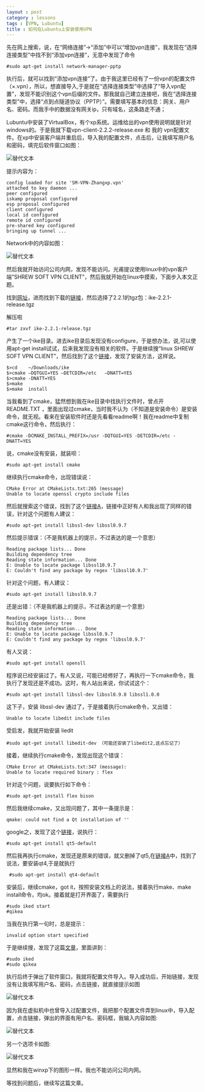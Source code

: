 ```yaml
---
layout : post
category : lessons
tags : [VPN, Lubuntu]
title : 如何在Lubuntu上安装使用VPN
---
```


先在网上搜索，说，在“网络连接”->“添加”中可以“增加vpn连接”，我发现在“选择连接类型”中找不到“添加vpn连接”，无意中发现了命令

    #sudo apt-get install network-manager-pptp

执行后，就可以找到“添加vpn连接”了。由于我这里已经有了一份vpn的配置文件（×.vpn），所以，想直接导入,于是就在“选择连接类型”中选择了“导入vpn配置”，发现不能识别这个vpn后缀的文件。那我就自己建立连接吧，我在“选择连接类型”中，选择“点到点隧道协议（PPTP）”。需要填写基本的信息：网关、用户名、密码。而我手中的数据没有网关ip，只有域名，这条路走不通；

Lubuntu中安装了VirtualBox，有个xp系统。运维给出的vpn使用说明就是针对windows的。于是我就下载vpn-client-2.2.2-release.exe 和 我的 vpn配置文件。在xp中安装客户端并重启后，导入我的配置文件，点击后，让我填写用户名和密码，填完后软件窗口如图：

<img src="/assets/img/VPN01.jpg" alt="替代文本" />

提示内容为：

    config loaded for site 'SM-VPN-Zhangxp.vpn'
    attached to key daemon ...
    peer configured
    iskamp proposal configured
    esp proposal configured
    client configured
    local id configured
    remote id configured
    pre-shared key configured
    bringing up tunnel ...

Network中的内容如图：

<img src="/assets/img/VPN02.jpg" alt="替代文本" />

然后我就开始访问公司内网，发现不能访问。光甫提议使用linux中的vpn客户端“SHREW SOFT VPN CLIENT”，然后我就开始在linux中摸索，下面步入本文正题。

找到[网址](http://shrew-soft-vpn-client.updatestar.com/en)，进而找到下载的[链接](https://www.shrew.net/download/ike)，然后选择了2.2.1的tgz包：ike-2.2.1-release.tgz

解压啦

    #tar zxvf ike-2.2.1-release.tgz
    
产生了一个ike目录。进去ike目录后发现没有configure，于是想办法，说,可以使用apt-get install试试，后来我发现没有相关的软件。于是继续搜“linux SHREW SOFT VPN CLIENT”，然后找到了这个[链接](http://www.gta.com/downloads/external/54/General/ShrewSoftVPN_LinuxInstall.pdf)，发现了安装方法，这样说。

    $>cd    ~/Downloads/ike
    $>cmake –DQTGUI=YES –DETCDIR=/etc   –DNATT=YES
    $>cmake -DNATT=YES
    $>make
    $>make  install

当我看到了cmake，猛然想到我在ike目录中找执行文件时，曾点开 README.TXT ，里面出现过cmake，当时我不认为（不知道是安装命令）是安装命令，就无视。看来在安装软件时还是先看看readme啊！我在readme中复制cmake这行命令，然后执行：

    #cmake -DCMAKE_INSTALL_PREFIX=/usr -DQTGUI=YES -DETCDIR=/etc -DNATT=YES

说，cmake没有安装，就装呗：

    #sudo apt-get install cmake
    
继续执行cmake命令，出现错误说：

    CMake Error at CMakeLists.txt:265 (message)
    Unable to locate openssl crypto include files

然后就搜索这个错误，找到了这个[链接A](http://ubuntuforums.org/showthread.php?t=2078420)，链接中正好有人和我出现了同样的错误，针对这个问题有人建议：

    #sudo apt-get install libssl-dev libssl0.9.7
    
然后提示错误：（不是我机器上的提示，不过表达的是一个意思）

    Reading package lists... Done
    Building dependency tree 
    Reading state information... Done
    E: Unable to locate package libssl10.9.7
    E: Couldn't find any package by regex 'libssl10.9.7'
    
针对这个问题，有人建议：

    #sudo apt-get install libssl0.9.7

还是出错：（不是我机器上的提示，不过表达的是一个意思）
    
    Reading package lists... Done
    Building dependency tree 
    Reading state information... Done
    E: Unable to locate package libssl0.9.7
    E: Couldn't find any package by regex 'libssl0.9.7'
    
有人又说：

    #sudo apt-get install opensll
    
程序说已经安装过了。有人又说，可能已经修好了，再执行一下cmake命令，我执行了发现还是不成功。这时，有人站出来说，你试试这个：

    #sudo apt-get install libssl-dev libssl0.9.8 libssl1.0.0
    
这下子，安装 libssl-dev 通过了，于是接着执行cmake命令，又出错：

    Unable to locate libedit include files
    
受启发，我就开始安装 liedit

    #sudo apt-get install libedit-dev （可能还安装了libedit2,这点忘记了）

接着，继续执行cmake命令，发现出现这个错误：

    CMake Error at CMakeLists.txt:347 (message):
    Unable to locate required binary : flex

针对这个问题，说要执行如下命令：

    #sudo apt-get install flex bison
    
然后我继续cmake，又出现问题了，其中一条提示是：

    qmake: could not find a Qt installation of ''
    
google之，发现了这个[链接](http://stackoverflow.com/questions/17918142/qmake-could-not-find-a-qt-installation-of-setting-up-qmake)，说执行：

    #sudo apt-get install qt5-default
    
然后我再执行cmake，发现还是原来的错误，就又删掉了qt5,在[链接A](http://ubuntuforums.org/showthread.php?t=2078420)中，找到了说法，要安装qt4,于是就执行

     #sudo apt-get install qt4-default
     
安装后，继续cmake，got it，按照安装文档上的说法，接着执行make、make install命令，均ok。接着就是打开界面了，需要执行 

    #sudo iked start
    #qikea

当我在执行第一句时，总是提示：

    invalid option start specified
    
于是继续搜，发现了这篇[文章](http://stackoverflow.com/questions/13175823/how-can-i-install-shrew-soft-vpn-client-under-ubuntu-12-10)，里面讲到：

    #sudo iked
    #sudo qikea
    
执行后终于弹出了软件窗口，我就将配置文件导入。导入成功后，开始链接，发现没有让我填写用户名、密码，点击链接，就直接提示如图

<img src="/assets/img/VPN03.png" alt="替代文本" />

因为我在虚拟机中也曾导入过配置文件，我把那个配置文件弄到linux中，导入配置，点击链接，弹出的界面有用户名、密码框，我输入内容如图:

<img src="/assets/img/VPN04.png" alt="替代文本" />

另一个选项卡如图:

<img src="/assets/img/VPN05.png" alt="替代文本" />

显然和我在winxp下的图形一样。我也不能访问公司内网。

等找到问题后，继续写这篇文章。